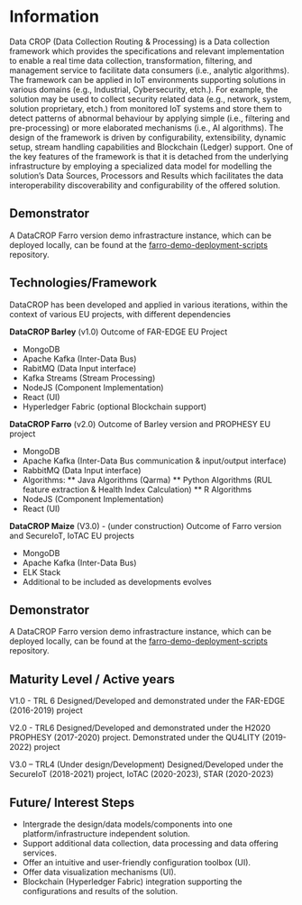 # Information 
Data CROP (Data Collection Routing & Processing) is a Data collection framework which provides the specifications and relevant implementation to enable a real time data collection, transformation, filtering, and management service to facilitate data consumers (i.e., analytic algorithms). The framework can be applied in IoT environments supporting solutions in various domains (e.g., Industrial, Cybersecurity, etch.). For example, the solution may be used to collect security related data (e.g., network, system, solution proprietary, etch.) from monitored IoT systems and store them to detect patterns of abnormal behaviour by applying simple (i.e., filtering and pre-processing) or more elaborated mechanisms (i.e., AI algorithms). The design of the framework is driven by configurability, extensibility, dynamic setup, stream handling capabilities and Blockchain (Ledger) support. One of the key features of the framework is that it is detached from the underlying infrastructure by employing a specialized data model for modelling the solution’s Data Sources, Processors and Results which facilitates the data interoperability discoverability and configurability of the offered solution.    


## Demonstrator

A DataCROP Farro version demo infrastracture instance, which can be deployed locally, can be found at the [farro-demo-deployment-scripts](https://github.com/datacrop/farro-demo-deployment-scripts) repository.

## Technologies/Framework 
DataCROP has been developed and applied in various iterations, within the context of various EU projects, with different dependencies 
 
**DataCROP Barley** (v1.0)
Outcome of FAR-EDGE EU Project
*	MongoDB 
*	Apache Kafka (Inter-Data Bus) 
*	RabitMQ (Data Input interface) 
*	Kafka Streams (Stream Processing) 
*	NodeJS (Component Implementation) 
*	React (UI) 
*	Hyperledger Fabric (optional Blockchain support) 
 
**DataCROP Farro** (v2.0) 
Outcome of Barley version and PROPHESY EU project
*	MongoDB 
*	Apache Kafka (Inter-Data Bus communication & input/output interface) 
*	RabbitMQ (Data Input interface) 
* Algorithms: 
** Java Algorithms (Qarma) 
** Python Algorithms (RUL feature extraction & Health Index Calculation) 
** R Algorithms 
* NodeJS (Component Implementation) 
* React (UI) 
 
**DataCROP Maize** (V3.0) - (under construction) 
Outcome of Farro version and SecureIoT, IoTAC EU projects 
*	MongoDB 
*	Apache Kafka (Inter-Data Bus) 
*	ELK Stack 
*	Additional to be included as developments evolves

## Demonstrator

A DataCROP Farro version demo infrastracture instance, which can be deployed locally, can be found at the [farro-demo-deployment-scripts](https://github.com/datacrop/farro-demo-deployment-scripts) repository.



## Maturity Level / Active years 


V1.0 - TRL 6 
Designed/Developed and demonstrated under the FAR-EDGE (2016-2019) project 
 
V2.0 - TRL6 
Designed/Developed and demonstrated under the H2020 PROPHESY (2017-2020) project. Demonstrated under the QU4LITY (2019-2022) project 
 
 
V3.0 – TRL4 (Under design/Development) 
Designed/Developed under the SecureIoT (2018-2021) project, IoTAC (2020-2023), STAR (2020-2023) 






## Future/ Interest Steps 
*	Intergrade the design/data models/components into one platform/infrastructure independent solution.  
*	Support additional data collection, data processing and data offering services. 
*	Offer an intuitive and user-friendly configuration toolbox (UI).  
*	Offer data visualization mechanisms (UI).  
*	Blockchain (Hyperledger Fabric) integration supporting the configurations and results of the solution.

